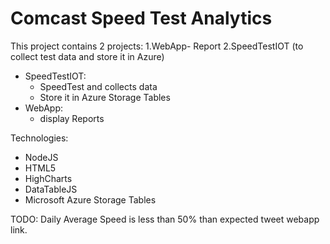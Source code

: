 # Comcast Speed Test Analytics
This project contains 2 projects:
1.WebApp- Report
2.SpeedTestIOT (to collect test data and store it in Azure) 

* SpeedTestIOT:
  * SpeedTest and collects data 
  * Store it in Azure Storage Tables
* WebApp:
  * display Reports

Technologies:
  * NodeJS
  * HTML5
  * HighCharts
  * DataTableJS
  * Microsoft Azure Storage Tables

  
 TODO: Daily Average Speed is less than 50% than expected tweet webapp link. 
